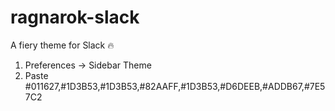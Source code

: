 # ragnarok-slack
A fiery theme for Slack 🔥

1. Preferences → Sidebar Theme
2. Paste #011627,#1D3B53,#1D3B53,#82AAFF,#1D3B53,#D6DEEB,#ADDB67,#7E57C2
